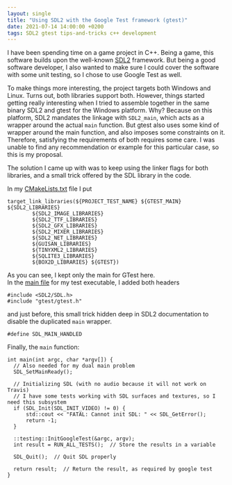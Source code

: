 ```yaml
---
layout: single
title: "Using SDL2 with the Google Test framework (gtest)"
date: 2021-07-14 14:00:00 +0200
tags: SDL2 gtest tips-and-tricks c++ development
---
```


I have been spending time on a game project in C++. Being a game, this software builds upon the well-known [SDL2](https://libsdl.org) framework. But being a good software developer, I also wanted to make sure I could cover the software with some unit testing, so I chose to use Google Test as well.

To make things more interesting, the project targets both Windows and Linux. Turns out, both libraries support both. However, things started getting really interesting when I tried to assemble together in the same binary SDL2 and gtest for the Windows platform. Why? Because on this platform, SDL2 mandates the linkage with ``SDL2_main``, which acts as a wrapper around the actual ``main`` function.  But gtest also uses some kind of wrapper around the main function, and also imposes some constraints on it. Therefore, satisfying the requirements of both requires some care. I was unable to find any recommendation or example for this particular case, so this is my proposal. 

The solution I came up with was to keep using the linker flags for both libraries, and a small trick offered by the SDL library in the code. 

In my [CMakeLists.txt](https://github.com/gbaudic/linbound2/blob/master/CMakeLists.txt) file I put

    target_link_libraries(${PROJECT_TEST_NAME} ${GTEST_MAIN} ${SDL2_LIBRARIES}
            ${SDL2_IMAGE_LIBRARIES} 
            ${SDL2_TTF_LIBRARIES}
            ${SDL2_GFX_LIBRARIES}
            ${SDL2_MIXER_LIBRARIES}
            ${SDL2_NET_LIBRARIES}
            ${GUISAN_LIBRARIES}
            ${TINYXML2_LIBRARIES}
            ${SQLITE3_LIBRARIES}
            ${BOX2D_LIBRARIES} ${GTEST})

As you can see, I kept only the main for GTest here.  
In the [main file](https://github.com/gbaudic/linbound2/blob/master/test/testSettings.cpp) for my test executable, I added both headers

	#include <SDL2/SDL.h>
	#include "gtest/gtest.h"

and just before, this small trick hidden deep in SDL2 documentation to disable the duplicated ``main`` wrapper.

	#define SDL_MAIN_HANDLED

Finally, the ``main`` function:

    int main(int argc, char *argv[]) {
      // Also needed for my dual main problem
      SDL_SetMainReady();

      // Initializing SDL (with no audio because it will not work on Travis)
      // I have some tests working with SDL surfaces and textures, so I need this subsystem
      if (SDL_Init(SDL_INIT_VIDEO) != 0) {
          std::cout << "FATAL: Cannot init SDL: " << SDL_GetError();
          return -1;
      }

      ::testing::InitGoogleTest(&argc, argv);
      int result = RUN_ALL_TESTS();  // Store the results in a variable

      SDL_Quit();  // Quit SDL properly

      return result;  // Return the result, as required by google test
    }

